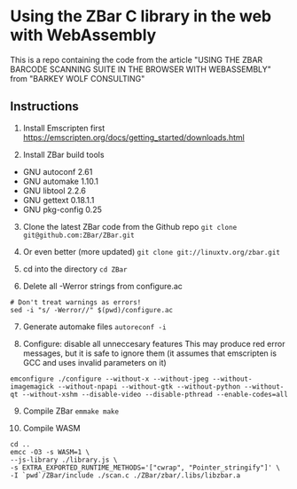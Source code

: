 # Using the ZBar C library in the web with WebAssembly
This is a repo containing the code from the article "USING THE ZBAR BARCODE SCANNING SUITE IN THE BROWSER WITH WEBASSEMBLY" from "BARKEY WOLF CONSULTING"

## Instructions
1. Install Emscripten first
https://emscripten.org/docs/getting_started/downloads.html

2. Install ZBar build tools
* GNU autoconf 2.61
* GNU automake 1.10.1
* GNU libtool 2.2.6
* GNU gettext 0.18.1.1
* GNU pkg-config 0.25

3. Clone the latest ZBar code from the Github repo
`git clone git@github.com:ZBar/ZBar.git`

4. Or even better (more updated)
`git clone git://linuxtv.org/zbar.git`

5. cd into the directory
`cd ZBar`

6. Delete all -Werror strings from configure.ac
```
# Don't treat warnings as errors!
sed -i "s/ -Werror//" $(pwd)/configure.ac
```

7. Generate automake files
`autoreconf -i`

8. Configure: disable all unneccesary features
This may produce red error messages, but it is safe to ignore them (it assumes that emscripten is GCC and uses invalid parameters on it)
```
emconfigure ./configure --without-x --without-jpeg --without-imagemagick --without-npapi --without-gtk --without-python --without-qt --without-xshm --disable-video --disable-pthread --enable-codes=all
```

9. Compile ZBar
`emmake make`

10. Compile WASM
```
cd ..
emcc -O3 -s WASM=1 \
--js-library ./library.js \
-s EXTRA_EXPORTED_RUNTIME_METHODS='["cwrap", "Pointer_stringify"]' \
-I `pwd`/ZBar/include ./scan.c ./ZBar/zbar/.libs/libzbar.a
```
